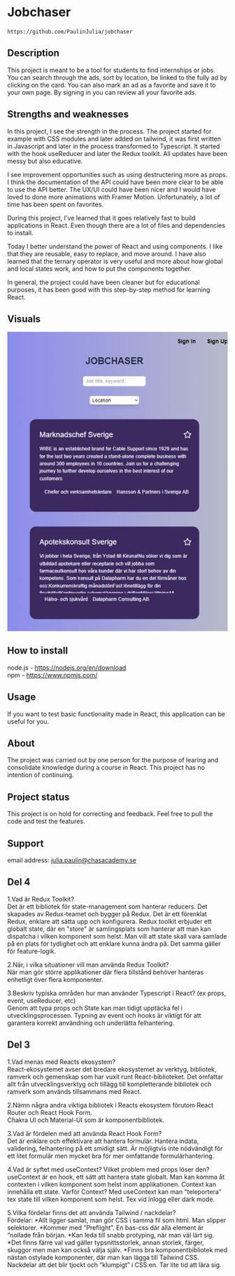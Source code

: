 # Jobchaser

```
https://github.com/PaulinJulia/jobchaser
```

## Description

This project is meant to be a tool for students to find internships or jobs. You can search through the ads, sort by location, be linked to the fully ad by clicking on the card. You can also mark an ad as a favorite and save it to your own page. By signing in you can review all your favorite ads. 

## Strengths and weaknesses

In this project, I see the strength in the process. The project started for example with CSS modules and later added on tailwind, it was first written in Javascript and later in the process transformed to Typescript. It started with the hook useReducer and later the Redux toolkit. All updates have been messy but also educative.  

I see improvement opportunities such as using destructering more as props. I think the documentation of the API could have been more clear to be able to use the API better. The UX/UI could have been nicer and I would have loved to done more animations with Framer Motion. Unfortunately, a lot of time has been spent on favorites.

During this project, I've learned that it goes relatively fast to build applications in React. Even though there are a lot of files and dependencies to install. 

Today I better understand the power of React and using components. I like that they are reusable, easy to replace, and move around. I have also learned that the ternary operator is very useful and more about how global and local states work, and how to put the components together.

In general, the project could have been cleaner but for educational purposes, it has been good with this step-by-step method for learning React.

## Visuals

![Home page](/jobchaser.png)

## How to install

node.js - https://nodejs.org/en/download  
npm - https://www.npmjs.com/

## Usage

If you want to test basic functionality made in React, this application can be useful for you.  

## About

The project was carried out by one person for the purpose of learing and consolidate knowledge during a course in React. This project has no intention of continuing.

## Project status

This project is on hold for correcting and feedback. Feel free to pull the code and test the features.

## Support

email address: julia.paulin@chasacademy.se


## Del 4

1.Vad är Redux Toolkit?  
Det är ett bibliotek för state-management som hanterar reducers. Det skapades av Redux-teamet och bygger på Redux. Det är ett förenklat Redux, enklare att sätta upp och konfigurera. Redux toolkit erbjuder ett globalt state, där en "store" är samlingsplats som hanterar att man kan dispatcha i vilken komponent som helst. Man vill att state skall vara samlade på en plats för tydlighet och att enklare kunna ändra på. Det samma gäller för feature-logik.

2.När, i vilka situationer vill man använda Redux Toolkit?  
När man gör större applikationer där flera tillstånd behöver hanteras enhetligt över flera komponenter.

3.Beskriv typiska områden hur man använder Typescript i React? (ex props, event, useReducer, etc)  
Genom att typa props och State kan man tidigt upptäcka fel i utvecklingsprocessen. Typning av event och hooks är viktigt för att garantera korrekt användning och underlätta felhantering.

## Del 3

1.Vad menas med Reacts ekosystem?  
React-ekosystemet avser det bredare ekosystemet av verktyg, bibliotek, ramverk och gemenskap som har vuxit runt React-biblioteket. Det omfattar allt från utvecklingsverktyg och tillägg till kompletterande bibliotek och ramverk som används tillsammans med React.

2.Nämn några andra viktiga bibliotek i Reacts ekosystem förutom React Router och React Hook Form.  
Chakra UI och Material-UI som är komponentbibliotek.

3.Vad är fördelen med att använda React Hook Form?  
Det är enklare och effektivare att hantera formulär. Hantera indata, validering, felhantering på ett smidigt sätt. Är möjligtvis inte nödvändigt för ett litet formulär men mycket bra för mer omfattande formulärhantering.

4.Vad är syftet med useContext? Vilket problem med props löser den?  
useContext är en hook, ett sätt att hantera state globalt. Man kan komma åt contexten i vilken komponent som helst inom applikationen. Context kan innehålla ett state.
Varför Context?
Med useContext kan man ”teleportera” tex state till vilken komponent som helst.
Tex vid inlogg eller dark mode.

5.Vilka fördelar finns det att använda Tailwind / nackdelar?  
Fördelar:
*Allt ligger samlat, man gör CSS i samma fil som html. Man slipper selektorer.
*Kommer med ”Preflight”. En bas-css där alla element är ”nollade från början.
*Kan leda till snabb protyping, när man väl lärt sig.
*Det finns färre val vad gäller typsnittsstorlek, annan storlek, färger, skuggor men man kan också välja själv.
*Finns bra komponentbibliotek med nästan ostylade komponenter, där man kan lägga till Tailwind CSS.  
Nackdelar att det blir tjockt och ”klumpigt” i CSS:en. Tar lite tid att lära sig.
